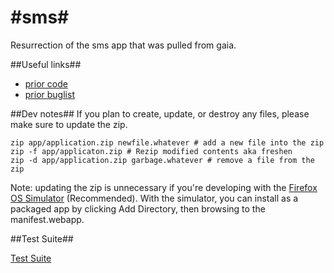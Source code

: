 #sms#
==========

Resurrection of the sms app that was pulled from gaia.

##Useful links##
* [prior code](https://github.com/mozilla-b2g/gaia/commits/master/apps/sms)
* [prior buglist](https://bugzilla.mozilla.org/buglist.cgi?product=Boot2Gecko;component=Gaia%3A%3Asms;list_id=5445963)

##Dev notes##
If you plan to create, update, or destroy any files, please make sure to update the zip.

```shell
zip app/application.zip newfile.whatever # add a new file into the zip
zip -f app/applicaton.zip # Rezip modified contents aka freshen
zip -d app/application.zip garbage.whatever # remove a file from the zip
```

Note: updating the zip is unnecessary if you're developing with the
[Firefox OS Simulator](https://developer.mozilla.org/en-US/docs/Tools/Firefox_OS_Simulator)
(Recommended).  With the simulator, you can
install as a packaged app by clicking Add Directory, then browsing to the
manifest.webapp.

##Test Suite##

[Test Suite](http://mozilla.github.io/sms/test/)
